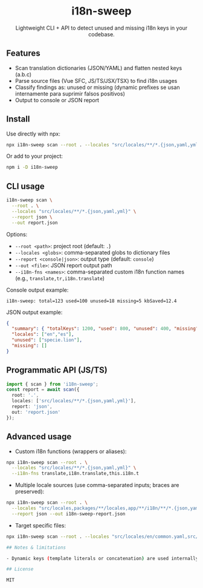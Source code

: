 <div align="center">

# i18n-sweep

Lightweight CLI + API to detect unused and missing i18n keys in your codebase.

</div>

## Features

- Scan translation dictionaries (JSON/YAML) and flatten nested keys (a.b.c)
- Parse source files (Vue SFC, JS/TS/JSX/TSX) to find i18n usages
- Classify findings as: unused or missing (dynamic prefixes se usan internamente para suprimir falsos positivos)
- Output to console or JSON report

## Install

Use directly with npx:

```bash
npx i18n-sweep scan --root . --locales "src/locales/**/*.{json,yaml,yml}"
```

Or add to your project:

```bash
npm i -D i18n-sweep
```

## CLI usage

```bash
i18n-sweep scan \
  --root . \
  --locales "src/locales/**/*.{json,yaml,yml}" \
  --report json \
  --out report.json
```

Options:

- `--root <path>`: project root (default: `.`)
- `--locales <globs>`: comma-separated globs to dictionary files
- `--report <console|json>`: output type (default: `console`)
- `--out <file>`: JSON report output path
- `--i18n-fns <names>`: comma-separated custom i18n function names (e.g., `translate,tr,i18n.translate`)

Console output example:

```
i18n-sweep: total=123 used=100 unused=18 missing=5 kbSaved=12.4
```

JSON output example:

```json
{
  "summary": { "totalKeys": 1200, "used": 800, "unused": 400, "missing": 50, "kbSaved": 120.5 },
  "locales": ["en","es"],
  "unused": ["specie.lion"],
  "missing": []
}
```

## Programmatic API (JS/TS)

```ts
import { scan } from 'i18n-sweep';
const report = await scan({
  root: '.',
  locales: ['src/locales/**/*.{json,yaml,yml}'],
  report: 'json',
  out: 'report.json'
});
```

## Advanced usage

- Custom i18n functions (wrappers or aliases):

```bash
npx i18n-sweep scan --root . \
  --locales "src/locales/**/*.{json,yaml,yml}" \
  --i18n-fns translate,i18n.translate,this.i18n.t
```

- Multiple locale sources (use comma-separated inputs; braces are preserved):

```bash
npx i18n-sweep scan --root . \
  --locales "src/locales,packages/**/locales,app/**/i18n/**/*.{json,yaml,yml}" \
  --report json --out i18n-sweep-report.json
```

- Target specific files:

```bash
npx i18n-sweep scan --root . --locales "src/locales/en/common.yaml,src/locales/es/common.yml"

## Notes & limitations

- Dynamic keys (template literals or concatenation) are used internally as prefix heuristics to avoid false positives. Keys covered by a dynamic prefix are not reported as unused.

## License

MIT
